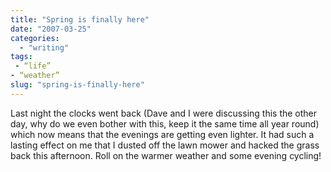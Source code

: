 ```yaml
---
title: "Spring is finally here"
date: "2007-03-25"
categories: 
  - "writing"
tags:
 - “life”
- “weather”
slug: "spring-is-finally-here"
---
```


Last night the clocks went back (Dave and I were discussing this the other day, why do we even bother with this, keep it the same time all year round) which now means that the evenings are getting even lighter. It had such a lasting effect on me that I dusted off the lawn mower and hacked the grass back this afternoon. Roll on the warmer weather and some evening cycling!
